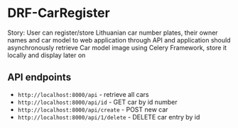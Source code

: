 # DRF-CarRegister

Story: User can register/store Lithuanian car number plates, their owner names and car model to web application through API and application should asynchronously retrieve Car model image using Celery Framework, store it locally and display later on

## API endpoints
 
* `http://localhost:8000/api` - retrieve all cars 
* `http://localhost:8000/api/id` - GET car by id number
* `http://localhost:8000/api/create` - POST new car 
* `http://localhost:8000/api/1/delete` - DELETE car entry by id